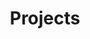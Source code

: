 ---
widget: slider

title: Projects

active: true

weight: 70

headless: true  # This file represents a page section.

# ... Put Your Section Options Here (section position etc.) ...

# Slide interval.
# Use `false` to disable animation or enter a time in ms, e.g. `5000` (5s).
interval: 15000

# Minimum slide height.
# Specify a height to ensure a consistent height for each slide.
height: ''


item:
#   - title: Recent results
#     content: 'Scroll through for recent results'
#     # Choose `center`, `left`, or `right` alignment.
#     align: center
#     # Overlay a color or image (optional).
#     #   Deactivate an option by commenting out the line, prefixing it with `#`.
#     overlay_color: '#666'  # An HTML color value.
#     overlay_img: bubbles.jpg  # Image path relative to your `static/media/` folder
#     overlay_filter: 0.5  # Darken the image. Value in range 0-1.
#     # Call to action button (optional).
#     #   Activate the button by specifying a URL and button label below.
#     #   Deactivate by commenting out parameters, prefixing lines with `#`.
#     cta_label: Download my app
#     cta_url: 'https://example.org'
#     cta_icon_pack: fas
#     cta_icon: graduation-cap
  - title: 'Projects, Present and Past'
    content: 'A list of ongoing and previous projects I have contributed to'
    overlay_color: = ''
    overlay_img: 'projects2.png'
  - title: 'Deep Learning for Calorimeter Reconstruction'
    content: Improving pion and jet reconstruction with image recognition
    align: center
    overlay_color: '#555'
    overlay_img: 'ml4p.png'
    overlay_filter: 0.6
    cta_label: ATL-PHS-PUB-2020-018
    cta_url: 'https://atlas.web.cern.ch/Atlas/GROUPS/PHYSICS/PUBNOTES/ATL-PHYS-PUB-2020-018/'
  - title: Jet Reconstruction
    content: 'ATLAS jet reconstruction and calibration in run 2'
    align: center
    overlay_color: '#333'
    overlay_img: 'jets.png'
    overlay_filter: 0.6
    cta_label: arXiv:2007.02645
    cta_url: 'https://atlas.web.cern.ch/Atlas/GROUPS/PHYSICS/PAPERS/JETM-2018-05/'
  - title: HH→4b
    content: 'Searches for resonant and non-resonant di-Higgs production decaying to 4 b-jets'
    align: center
    overlay_color: '#333'
    overlay_img: 'hh4b_vbf.png'
    overlay_filter: 0.6
    cta_label: JHEP 07 (2020) 108
    cta_url: 'https://atlas.web.cern.ch/Atlas/GROUPS/PHYSICS/PAPERS/HDBS-2018-18/'
  - title: Higgsinos
    content: 'Searches for Higgsino pair production decaying to b-jets and missing energy'
    align: center
    overlay_color: '#333'
    overlay_img: 'higgsinos.png'
    overlay_filter: 0.6
    cta_label: Phys. Rev. D 98 (2018) 092002
    cta_url: 'https://atlas.web.cern.ch/Atlas/GROUPS/PHYSICS/PAPERS/SUSY-2017-02/'
  - title: Gluinos
    content: 'Searches for gluinos decaying to top quarks, many b-jets, and missing energy'
    align: center
    overlay_color: '#333'
    overlay_img: 'gluinos.png'
    overlay_filter: 0.8
    cta_label: ATLAS-CONF-2018-041
    cta_url: 'https://atlas.web.cern.ch/Atlas/GROUPS/PHYSICS/CONFNOTES/ATLAS-CONF-2018-041/'
  - title: Soft-drop
    content: 'Measuring calculable properties of QCD with jet substructure'
    align: center
    overlay_color: '#333'
    overlay_img: 'sd.png'
    overlay_filter: 0.6
    cta_label: Phys. Rev. Lett. 121 (2018) 092001
    cta_url: 'https://atlas.web.cern.ch/Atlas/GROUPS/PHYSICS/PAPERS/STDM-2017-04/'
  - title: MilliQan
    content: 'Searching for milli-charged particles in LHC collisions'
    align: center
    overlay_color: '#333'
    overlay_img: 'mq3.jpg'
    overlay_filter: 0.6
    cta_label: Phys. Rev. D 102, 032002 (2020)
    cta_url: 'https://arxiv.org/abs/2005.06518'
---